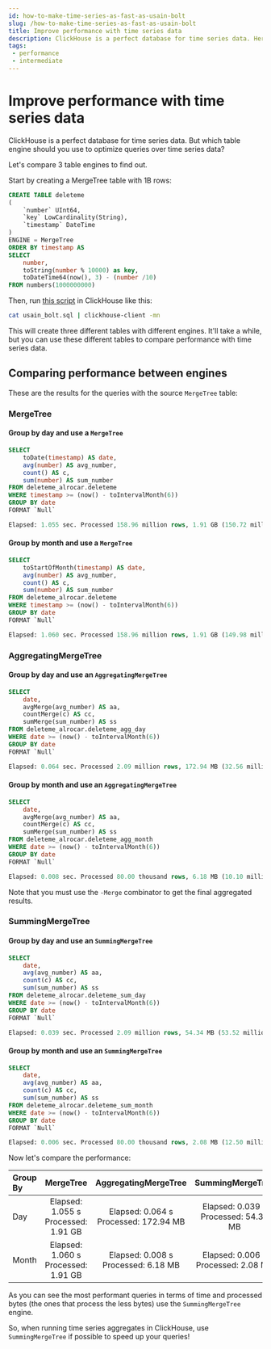 ```yaml
---
id: how-to-make-time-series-as-fast-as-usain-bolt
slug: /how-to-make-time-series-as-fast-as-usain-bolt
title: Improve performance with time series data
description: ClickHouse is a perfect database for time series data. Here's how to improve time series performance in ClickHouse by choosing the right table engine.
tags: 
 - performance
 - intermediate
---
```


# Improve performance with time series data
ClickHouse is a perfect database for time series data. But which table engine should you use to optimize queries over time series data? 

Let's compare 3 table engines to find out.

Start by creating a MergeTree table with 1B rows:

```sql
CREATE TABLE deleteme
(
    `number` UInt64,
    `key` LowCardinality(String),
    `timestamp` DateTime
)
ENGINE = MergeTree
ORDER BY timestamp AS
SELECT
    number,
    toString(number % 10000) as key,
    toDateTime64(now(), 3) - (number /10)
FROM numbers(1000000000)
```

Then, run [this script](https://gist.githubusercontent.com/alrocar/f223cbab9b2cfd4ccf9ba75f1b6496e5/raw/af2f0bbe409680f6e2c61172d52df5614ce618fb/usain_bolt.sql) in ClickHouse like this:

```bash
cat usain_bolt.sql | clickhouse-client -mn
```

This will create three different tables with different engines. It'll take a while, but you can use these different tables to compare performance with time series data.

## Comparing performance between engines
These are the results for the queries with the source `MergeTree` table:

### MergeTree
#### Group by day and use a `MergeTree`

```sql
SELECT
    toDate(timestamp) AS date,
    avg(number) AS avg_number,
    count() AS c,
    sum(number) AS sum_number
FROM deleteme_alrocar.deleteme
WHERE timestamp >= (now() - toIntervalMonth(6))
GROUP BY date
FORMAT `Null`

Elapsed: 1.055 sec. Processed 158.96 million rows, 1.91 GB (150.72 million rows/s., 1.81 GB/s.)
```

#### Group by month and use a `MergeTree`

```sql
SELECT
    toStartOfMonth(timestamp) AS date,
    avg(number) AS avg_number,
    count() AS c,
    sum(number) AS sum_number
FROM deleteme_alrocar.deleteme
WHERE timestamp >= (now() - toIntervalMonth(6))
GROUP BY date
FORMAT `Null`

Elapsed: 1.060 sec. Processed 158.96 million rows, 1.91 GB (149.98 million rows/s., 1.80 GB/s.)
```
### AggregatingMergeTree
#### Group by day and use an `AggregatingMergeTree`

```sql
SELECT
    date,
    avgMerge(avg_number) AS aa,
    countMerge(c) AS cc,
    sumMerge(sum_number) AS ss
FROM deleteme_alrocar.deleteme_agg_day
WHERE date >= (now() - toIntervalMonth(6))
GROUP BY date
FORMAT `Null`

Elapsed: 0.064 sec. Processed 2.09 million rows, 172.94 MB (32.56 million rows/s., 2.69 GB/s.)    
```

#### Group by month and use an `AggregatingMergeTree`

```sql
SELECT
    date,
    avgMerge(avg_number) AS aa,
    countMerge(c) AS cc,
    sumMerge(sum_number) AS ss
FROM deleteme_alrocar.deleteme_agg_month
WHERE date >= (now() - toIntervalMonth(6))
GROUP BY date
FORMAT `Null`

Elapsed: 0.008 sec. Processed 80.00 thousand rows, 6.18 MB (10.10 million rows/s., 779.92 MB/s.)
```

Note that you must use the `-Merge` combinator to get the final aggregated results.

### SummingMergeTree
#### Group by day and use an `SummingMergeTree`

```sql
SELECT
    date,
    avg(avg_number) AS aa,
    count(c) AS cc,
    sum(sum_number) AS ss
FROM deleteme_alrocar.deleteme_sum_day
WHERE date >= (now() - toIntervalMonth(6))
GROUP BY date
FORMAT `Null`

Elapsed: 0.039 sec. Processed 2.09 million rows, 54.34 MB (53.52 million rows/s., 1.39 GB/s.)
```

#### Group by month and use an `SummingMergeTree`

```sql
SELECT
    date,
    avg(avg_number) AS aa,
    count(c) AS cc,
    sum(sum_number) AS ss
FROM deleteme_alrocar.deleteme_sum_month
WHERE date >= (now() - toIntervalMonth(6))
GROUP BY date
FORMAT `Null`

Elapsed: 0.006 sec. Processed 80.00 thousand rows, 2.08 MB (12.50 million rows/s., 325.02 MB/s.)
```
Now let's compare the performance:

| Group By | MergeTree | AggregatingMergeTree | SummingMergeTree |
| :--- | :---: | :---: | :---: |
| Day | Elapsed: 1.055 s<br/>Processed: 1.91 GB | Elapsed: 0.064 s<br/>Processed: 172.94 MB | Elapsed: 0.039 s<br/>Processed: 54.34 MB |
| Month | Elapsed: 1.060 s<br/>Processed: 1.91 GB | Elapsed: 0.008 s<br/>Processed: 6.18 MB | Elapsed: 0.006 s<br/>Processed: 2.08 MB |

As you can see the most performant queries in terms of time and processed bytes (the ones that process the less bytes) use the `SummingMergeTree` engine.

So, when running time series aggregates in ClickHouse, use `SummingMergeTree` if possible to speed up your queries!